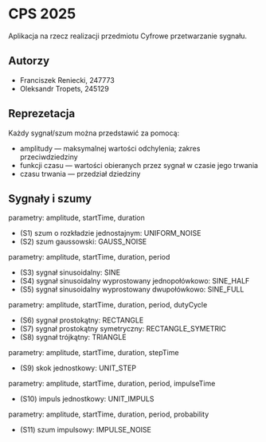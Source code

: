 # CPS 2025
Aplikacja na rzecz realizacji przedmiotu Cyfrowe przetwarzanie sygnału.

## Autorzy

- Franciszek Reniecki, 247773
- Oleksandr Tropets, 245129

## Reprezetacja
Każdy sygnał/szum można przedstawić za pomocą:
- amplitudy — maksymalnej wartości odchylenia; zakres przeciwdziedziny
- funkcji czasu — wartości obieranych przez sygnał w czasie jego trwania 
- czasu trwania — przedział dziedziny

## Sygnały i szumy
parametry: amplitude, startTime, duration 
- (S1) szum o rozkładzie jednostajnym: UNIFORM_NOISE
- (S2) szum gaussowski: GAUSS_NOISE

parametry: amplitude, startTime, duration, period
- (S3) sygnał sinusoidalny: SINE
- (S4) sygnał sinusoidalny wyprostowany jednopołówkowo: SINE_HALF
- (S5) sygnał sinusoidalny wyprostowany dwupołówkowo: SINE_FULL

parametry: amplitude, startTime, duration, period, dutyCycle 
- (S6) sygnał prostokątny: RECTANGLE
- (S7) sygnał prostokątny symetryczny: RECTANGLE_SYMETRIC  
- (S8) sygnał trójkątny: TRIANGLE

parametry: amplitude, startTime, duration, stepTime
- (S9) skok jednostkowy: UNIT_STEP

parametry: amplitude, startTime, duration, period, impulseTime
- (S10) impuls jednostkowy: UNIT_IMPULS

parametry: amplitude, startTime, duration, period, probability
- (S11) szum impulsowy: IMPULSE_NOISE

